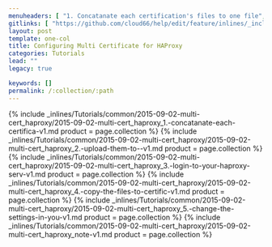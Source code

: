 ```yaml
---
menuheaders: [ "1. Concatanate each certification's files to one file", "2. Upload them to /tmp of your server", "3. Login to your HAproxy server", "4. Copy the files to certification files from /tmp to their directory", "5. Change the settings in your HAproxy config", "Note" ]
gitlinks: [ "https://github.com/cloud66/help/edit/feature/inlines/_includes/_inlines/Tutorials/common/2015-09-02-multi-cert_haproxy/2015-09-02-multi-cert_haproxy_this-article-is-for-adding-mu-v1.md", "https://github.com/cloud66/help/edit/feature/inlines/_includes/_inlines/Tutorials/common/2015-09-02-multi-cert_haproxy/2015-09-02-multi-cert_haproxy_1.-concatanate-each-certifica-v1.md", "https://github.com/cloud66/help/edit/feature/inlines/_includes/_inlines/Tutorials/common/2015-09-02-multi-cert_haproxy/2015-09-02-multi-cert_haproxy_2.-upload-them-to--v1.md", "https://github.com/cloud66/help/edit/feature/inlines/_includes/_inlines/Tutorials/common/2015-09-02-multi-cert_haproxy/2015-09-02-multi-cert_haproxy_3.-login-to-your-haproxy-serv-v1.md", "https://github.com/cloud66/help/edit/feature/inlines/_includes/_inlines/Tutorials/common/2015-09-02-multi-cert_haproxy/2015-09-02-multi-cert_haproxy_4.-copy-the-files-to-certific-v1.md", "https://github.com/cloud66/help/edit/feature/inlines/_includes/_inlines/Tutorials/common/2015-09-02-multi-cert_haproxy/2015-09-02-multi-cert_haproxy_5.-change-the-settings-in-you-v1.md", "https://github.com/cloud66/help/edit/feature/inlines/_includes/_inlines/Tutorials/common/2015-09-02-multi-cert_haproxy/2015-09-02-multi-cert_haproxy_note-v1.md" ]
layout: post
template: one-col
title: Configuring Multi Certificate for HAProxy
categories: Tutorials
lead: ""
legacy: true

keywords: []
permalink: /:collection/:path
---
```





<a href="#1-concatanate-each-certifications-files-to-one-file"></a>{% include _inlines/Tutorials/common/2015-09-02-multi-cert_haproxy/2015-09-02-multi-cert_haproxy_1.-concatanate-each-certifica-v1.md  product = page.collection %}
<a href="#2-upload-them-to-tmp-of-your-server"></a>{% include _inlines/Tutorials/common/2015-09-02-multi-cert_haproxy/2015-09-02-multi-cert_haproxy_2.-upload-them-to--v1.md  product = page.collection %}
<a href="#3-login-to-your-haproxy-server"></a>{% include _inlines/Tutorials/common/2015-09-02-multi-cert_haproxy/2015-09-02-multi-cert_haproxy_3.-login-to-your-haproxy-serv-v1.md  product = page.collection %}
<a href="#4-copy-the-files-to-certification-files-from-tmp-to-their-directory"></a>{% include _inlines/Tutorials/common/2015-09-02-multi-cert_haproxy/2015-09-02-multi-cert_haproxy_4.-copy-the-files-to-certific-v1.md  product = page.collection %}
<a href="#5-change-the-settings-in-your-haproxy-config"></a>{% include _inlines/Tutorials/common/2015-09-02-multi-cert_haproxy/2015-09-02-multi-cert_haproxy_5.-change-the-settings-in-you-v1.md  product = page.collection %}
<a href="#note"></a>{% include _inlines/Tutorials/common/2015-09-02-multi-cert_haproxy/2015-09-02-multi-cert_haproxy_note-v1.md  product = page.collection %}
